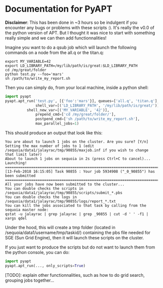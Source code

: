 # Documentation for PyAPT


**Disclaimer**: This has been done in ~3 hours so be indulgent if you encounter
any bugs or problems with these scripts :). It's really the v0.0 of the python
version of APT. But I thought it was nice to start with something really simple
and we can then add functionnalities!

Imagine you want to do a qsub job which will launch the following commands on a
node from the all.q or the titan.q:

```
export MY_VARIABLE=42
export LD_LIBRARY_PATH=/my/lib/path/is/great:$LD_LIBRARY_PATH
cd /my/great/folder
python test.py --foo='mars'
sh /path/to/write_my_report.sh
```

Then you can simply do, from your local machine, inside a python shell:

``` python
import pyapt
pyapt.apt_run('test.py', [{'foo':'mars'}], queues=['all.q', 'titan.q'],
              shell_var=[('LD_LIBRARY_PATH', '/my/lib/path/is/great/')],
	      shell_new_var=[('MY_VARIABLE', '42')],
              prepend_cmd=['cd /my/great/folder/'],
              postpend_cmd=['sh /path/to/write_my_report.sh'],
              max_parallel_jobs=1)
```

This should produce an output that look like this:

```
You are about to launch 1 jobs on the cluster. Are you sure? [Y/n]  
Setting the max number of jobs to 1 (edit /sequoia/data1/jalayrac/tmp/90855/maxjob.inf if you wish to change that limit later)
About to launch 1 jobs on sequoia in 2s (press Ctrl+C to cancel)...
Launching!
=========================================================================================
[13-Feb-2018 16:15:05] Task 90855 : Your job 5934908 ("_0_90855") has been submitted
=========================================================================================
All your jobs have now been submitted to the cluster...
You can double checks the scripts in /sequoia/data1/jalayrac/tmp/90855/scripts/submit_*.pbs
You can double checks the logs in /sequoia/data1/jalayrac/tmp/90855/logs/report_*.txt
You can kill the jobs associated to that task by calling from the sequoia master node:
qstat -u jalayrac | grep jalayrac | grep _90855 | cut -d ' ' -f1 | xargs qdel
```


Under the hood, this will create a tmp folder (located in
/sequoia/data1/username/tmp/taskid/) containing the pbs file needed for SGE
(Sun Grid Engine), then it will launch these scripts on the cluster.

If you just want to produce the scripts but do not want to launch them from the python console,
you can do:

``` python
import pyapt
pyapt.apt_run(..., only_scripts=True)
```

[TODO]: explain other functionnalities, such as how to do grid search, grouping
jobs together...
